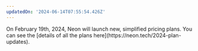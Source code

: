```yaml
---
updatedOn: '2024-06-14T07:55:54.426Z'
---
```


<Admonition type="coming-soon" title="New pricing plans">
On February 19th, 2024, Neon will launch new, simplified pricing plans. You can see the [details of all the plans here](https://neon.tech/2024-plan-updates).
</Admonition>
